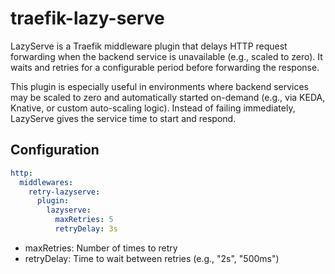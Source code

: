 # traefik-lazy-serve

LazyServe is a Traefik middleware plugin that delays HTTP request forwarding when the backend service is unavailable (e.g., scaled to zero). It waits and retries for a configurable period before forwarding the response.

This plugin is especially useful in environments where backend services may be scaled to zero and automatically started on-demand (e.g., via KEDA, Knative, or custom auto-scaling logic). Instead of failing immediately, LazyServe gives the service time to start and respond.

## Configuration

```yaml
http:
  middlewares:
    retry-lazyserve:
      plugin:
        lazyserve:
          maxRetries: 5
          retryDelay: 3s
```

- maxRetries: Number of times to retry
- retryDelay: Time to wait between retries (e.g., "2s", "500ms")
